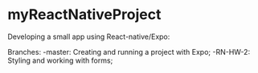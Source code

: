 # myReactNativeProject

Developing a small app using React-native/Expo:

Branches:
  -master: Creating and running a project with Expo; -RN-HW-2: Styling and working with forms;
